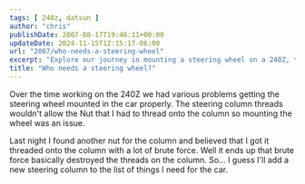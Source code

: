 ```yaml
---
tags: [ 240z, datsun ]
author: "chris"
publishDate: 2007-08-17T19:46:11+00:00
updateDate: 2024-11-15T12:15:17-06:00
url: "2007/who-needs-a-steering-wheel"
excerpt: "Explore our journey in mounting a steering wheel on a 240Z, the challenges faced, and solutions to steering column issues."
title: "Who needs a steering wheel?"
---
```


Over the time working on the 240Z we had various problems getting the steering wheel mounted in the car properly. The steering column threads wouldn't allow the Nut that I had to thread onto the column so mounting the wheel was an issue.

Last night I found another nut for the column and believed that I got it threaded onto the column with a lot of brute force. Well it ends up that brute force basically destroyed the threads on the column. So... I guess I'll add a new steering column to the list of things I need for the car.
